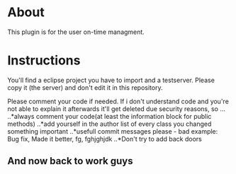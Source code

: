# About
This plugin is for the user on-time managment.

# Instructions
You'll find a eclipse project you have to import and a testserver. Please copy it (the server) and don't edit it in this repository.

Please comment your code if needed. If i don't understand code and you're not able to explain it afterwards it'll get deleted due security reasons, so ...
..*always comment your code(at least the information block for public methods)
..*add yourself in the author list of every class you changed something important
..*usefull commit messages please - bad example: Bug fix, Made it better, fg, fghjghjdk
..*Don't try to add back doors

## And now back to work guys
